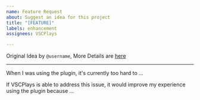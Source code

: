 ```yaml
---
name: Feature Request
about: Suggest an idea for this project
title: "[FEATURE]"
labels: enhancement
assignees: VSCPlays

---
```


Original Idea by `@username`, More Details are [here](https://www.example.com/)
<!-- 
This is optional, This is only necessary if you're doing a feature request on someone's behalf 

Replace the `https://www.example.com/` with the URL you got the request from (only if it's public or VSCPlays can access
!-->

---

When I was using the plugin, it's currently too hard to ...

If VSCPlays is able to address this issue, it would improve my experience using the plugin because ...

<!--
Be sure to mainly focus on problems rather than proposed solutions, you can't just request a feature because you just want it
!-->
